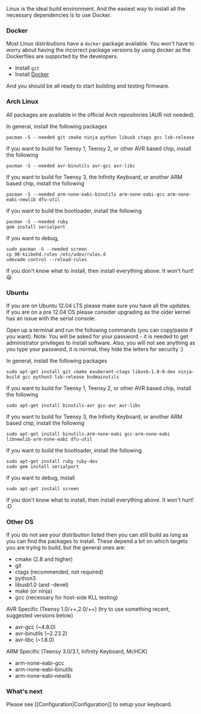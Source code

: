 Linux is the ideal build environment.
And the easiest way to install all the necessary dependencies is to use Docker.

### Docker

Most Linux distributions have a `docker` package available.
You won't have to worry about having the incorrect package versions by using docker as the Dockerfiles are supported by the developers.

- Install `git`
- Install [Docker](../../tree/master/Dockerfiles)

And you should be all ready to start building and testing firmware.

### Arch Linux

All packages are available in the official Arch repositories (AUR not needed).

In general, install the following packages

    pacman -S --needed git cmake ninja python libusb ctags gcc lsb-release

If you want to build for Teensy 1, Teensy 2, or other AVR based chip, install the following

    pacman -S --needed avr-binutils avr-gcc avr-libc

If you want to build for Teensy 3, the Infinity Keyboard, or another ARM based chip, install the following

    pacman -S --needed arm-none-eabi-binutils arm-none-eabi-gcc arm-none-eabi-newlib dfu-util

If you want to build the bootloader, install the following

    pacman -S --needed ruby
    gem install serialport

If you want to debug,

    sudo pacman -S --needed screen
    cp 98-kiibohd.rules /etc/udev/rules.d
    udevadm control --reload-rules

If you don't know what to install, then install everything above. It won't hurt! :smiley:

### Ubuntu

If you are on Ubuntu 12.04 LTS please make sure you have all the updates. If you are on a pre 12.04 OS please consider upgrading as the older kernel has an issue with the serial console.

Open up a terminal and run the following commands (you can copy/paste if you want). Note: You will be asked for your password - it is needed to get administrator privileges to install software. Also, you will not see anything as you type your password, it is normal, they hide the letters for security :)

In general, install the following packages

    sudo apt-get install git cmake exuberant-ctags libusb-1.0-0-dev ninja-build gcc python3 lsb-release bsdmainutils

If you want to build for Teensy 1, Teensy 2, or other AVR based chip, install the following

    sudo apt-get install binutils-avr gcc-avr avr-libc

If you want to build for Teensy 3, the Infinity Keyboard, or another ARM based chip, install the following

    sudo apt-get install binutils-arm-none-eabi gcc-arm-none-eabi libnewlib-arm-none-eabi dfu-util

If you want to build the bootloader, install the following

    sudo apt-get install ruby ruby-dev
    sudo gem install serialport

If you want to debug, install

    sudo apt-get install screen

If you don't know what to install, then install everything above. It won't hurt! :D

### Other OS

If you do not see your distribution listed then you can still build as long as you can find the packages to install. These depend a bit on which targets you are trying to build, but the general ones are:

- cmake (2.8 and higher)
- git
- ctags (recommended, not required)
- python3
- libusb1.0 (and -devel)
- make (or ninja)
- gcc (necessary for host-side KLL testing)

AVR Specific (Teensy 1.0/++,2.0/++) (try to use something recent, suggested
versions below)

- avr-gcc (~4.8.0)
- avr-binutils (~2.23.2)
- avr-libc (~1.8.0)

ARM Specific (Teensy 3.0/3.1, Infinity Keyboard, McHCK)

- arm-none-eabi-gcc
- arm-none-eabi-binutils
- arm-none-eabi-newlib

### What's next

Please see [[Configuration|Configuration]] to setup your keyboard.
